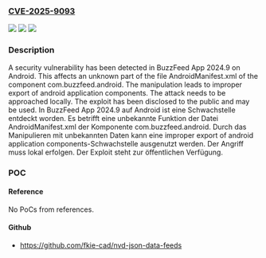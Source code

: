### [CVE-2025-9093](https://cve.mitre.org/cgi-bin/cvename.cgi?name=CVE-2025-9093)
![](https://img.shields.io/static/v1?label=Product&message=BuzzFeed%20App&color=blue)
![](https://img.shields.io/static/v1?label=Version&message=2024.9%20&color=brightgreen)
![](https://img.shields.io/static/v1?label=Vulnerability&message=Improper%20Export%20of%20Android%20Application%20Components&color=brightgreen)

### Description

A security vulnerability has been detected in BuzzFeed App 2024.9 on Android. This affects an unknown part of the file AndroidManifest.xml of the component com.buzzfeed.android. The manipulation leads to improper export of android application components. The attack needs to be approached locally. The exploit has been disclosed to the public and may be used.
In BuzzFeed App 2024.9 auf Android ist eine Schwachstelle entdeckt worden. Es betrifft eine unbekannte Funktion der Datei AndroidManifest.xml der Komponente com.buzzfeed.android. Durch das Manipulieren mit unbekannten Daten kann eine improper export of android application components-Schwachstelle ausgenutzt werden. Der Angriff muss lokal erfolgen. Der Exploit steht zur öffentlichen Verfügung.

### POC

#### Reference
No PoCs from references.

#### Github
- https://github.com/fkie-cad/nvd-json-data-feeds

